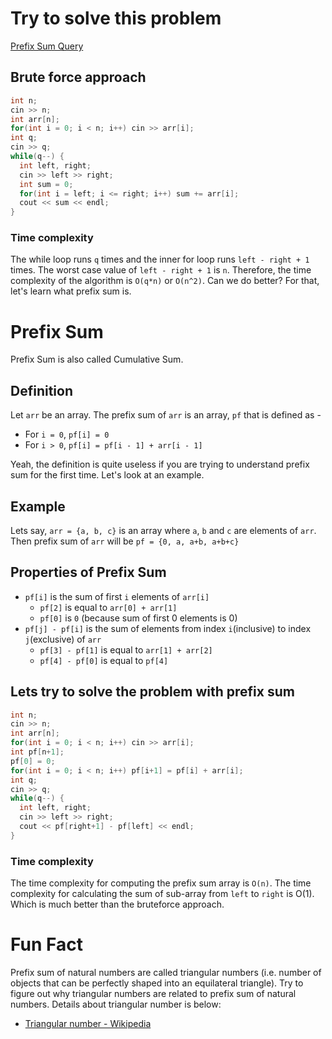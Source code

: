 # Try to solve this problem
[Prefix Sum Query](https://www.spoj.com/problems/CSUMQ/)

## Brute force approach
```c++
int n;
cin >> n;
int arr[n];
for(int i = 0; i < n; i++) cin >> arr[i];
int q;
cin >> q;
while(q--) {
  int left, right;
  cin >> left >> right;
  int sum = 0;
  for(int i = left; i <= right; i++) sum += arr[i];
  cout << sum << endl;
}
```
### Time complexity
The while loop runs `q` times and the inner for loop runs `left - right + 1` times. The worst case value of `left - right + 1` is `n`. Therefore, the time complexity of the algorithm is `O(q*n)` or `O(n^2)`. Can we do better? For that, let's learn what prefix sum is.

# Prefix Sum
Prefix Sum is also called Cumulative Sum.

## Definition
Let `arr` be an array. The prefix sum of `arr` is an array, `pf` that is defined as -
- For `i = 0`, `pf[i] = 0`
- For `i > 0`, `pf[i] = pf[i - 1] + arr[i - 1]`

Yeah, the definition is quite useless if you are trying to understand prefix sum for the first time. Let's look at an example.

## Example
Lets say, `arr = {a, b, c}` is an array where `a`, `b` and `c` are elements of `arr`. Then prefix sum of `arr` will be `pf = {0, a, a+b, a+b+c}`

## Properties of Prefix Sum
- `pf[i]` is the sum of first `i` elements of `arr[i]`
  - `pf[2]` is equal to `arr[0] + arr[1]`
  - `pf[0]` is `0` (because sum of first 0 elements is 0)
- `pf[j] - pf[i]` is the sum of elements from index `i`(inclusive) to index `j`(exclusive) of `arr`
  - `pf[3] - pf[1]` is equal to `arr[1] + arr[2]`
  - `pf[4] - pf[0]` is equal to `pf[4]`

## Lets try to solve the problem with prefix sum
```c++
int n;
cin >> n;
int arr[n];
for(int i = 0; i < n; i++) cin >> arr[i];
int pf[n+1];
pf[0] = 0;
for(int i = 0; i < n; i++) pf[i+1] = pf[i] + arr[i];
int q;
cin >> q;
while(q--) {
  int left, right;
  cin >> left >> right;
  cout << pf[right+1] - pf[left] << endl;
}
```

### Time complexity
The time complexity for computing the prefix sum array is `O(n)`. The time complexity for calculating the sum of sub-array from `left` to `right` is O(1). Which is much better than the bruteforce approach.

# Fun Fact
Prefix sum of natural numbers are called triangular numbers (i.e. number of objects that can be perfectly shaped into an equilateral triangle). Try to figure out why triangular numbers are related to prefix sum of natural numbers. Details about triangular number is below:
- [Triangular number - Wikipedia](https://en.wikipedia.org/wiki/Triangular_number)
